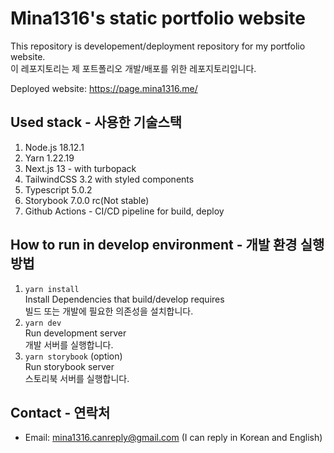 # Mina1316's static portfolio website

This repository is developement/deployment repository for my portfolio website.\
이 레포지토리는 제 포트폴리오 개발/배포를 위한 레포지토리입니다.

Deployed website: https://page.mina1316.me/

## Used stack - 사용한 기술스택
1. Node.js 18.12.1
1. Yarn 1.22.19
1. Next.js 13 - with turbopack
1. TailwindCSS 3.2 with styled components
1. Typescript 5.0.2
1. Storybook 7.0.0 rc(Not stable)
1. Github Actions - CI/CD pipeline for build, deploy

## How to run in develop environment - 개발 환경 실행 방법
1. `yarn install`\
  Install Dependencies that build/develop requires\
  빌드 또는 개발에 필요한 의존성을 설치합니다.
2. `yarn dev` \
  Run development server \
  개발 서버를 실행합니다.
3. `yarn storybook` (option)\
  Run storybook server\
  스토리북 서버를 실행합니다.

## Contact - 연락처
- Email: mina1316.canreply@gmail.com (I can reply in Korean and English)